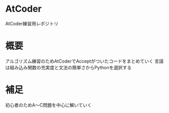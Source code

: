 # AtCoder
AtCoder練習用レポジトリ


# 概要
アルゴリズム練習のためAtCoderでAcceptがついたコードをまとめていく
言語は組み込み関数の充実度と文法の簡単さからPythonを選択する

# 補足
初心者のためA〜C問題を中心に解いていく
